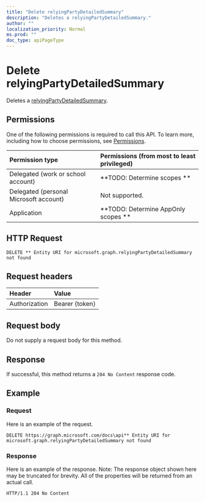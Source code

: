 ```yaml
---
title: "Delete relyingPartyDetailedSummary"
description: "Deletes a relyingPartyDetailedSummary."
author: ""
localization_priority: Normal
ms.prod: ""
doc_type: apiPageType
---
```


# Delete relyingPartyDetailedSummary

Deletes a [relyingPartyDetailedSummary](../resources/relyingpartydetailedsummary.md).

## Permissions
One of the following permissions is required to call this API. To learn more, including how to choose permissions, see [Permissions](/concepts/permissions-reference.md).

|Permission type|Permissions (from most to least privileged)|
|:---|:---|
|Delegated (work or school account)|**TODO: Determine scopes **|
|Delegated (personal Microsoft account)|Not supported.|
|Application|**TODO: Determine AppOnly scopes **|

## HTTP Request
<!-- {
  "blockType": "ignored"
}
-->
``` http
DELETE ** Entity URI for microsoft.graph.relyingPartyDetailedSummary not found
```

## Request headers
|Header|Value|
|:---|:---|
|Authorization|Bearer {token}|

## Request body
Do not supply a request body for this method.

## Response
If successful, this method returns a `204 No Content` response code.

## Example

### Request
Here is an example of the request.
<!-- {
  "blockType": "request",
  "name": "delete_relyingpartydetailedsummary"
}
-->
``` http
DELETE https://graph.microsoft.com/docs\api** Entity URI for microsoft.graph.relyingPartyDetailedSummary not found
```

### Response
Here is an example of the response. Note: The response object shown here may be truncated for brevity. All of the properties will be returned from an actual call.
<!-- {
  "blockType": "response",
  "truncated": true
}
-->
``` http
HTTP/1.1 204 No Content
```

